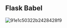 ## Flask Babel

![91e1c50322b2428428f9](https://user-images.githubusercontent.com/70502261/179775847-60f49747-8609-44e9-91d3-cb3b0b8497fd.jpeg)
